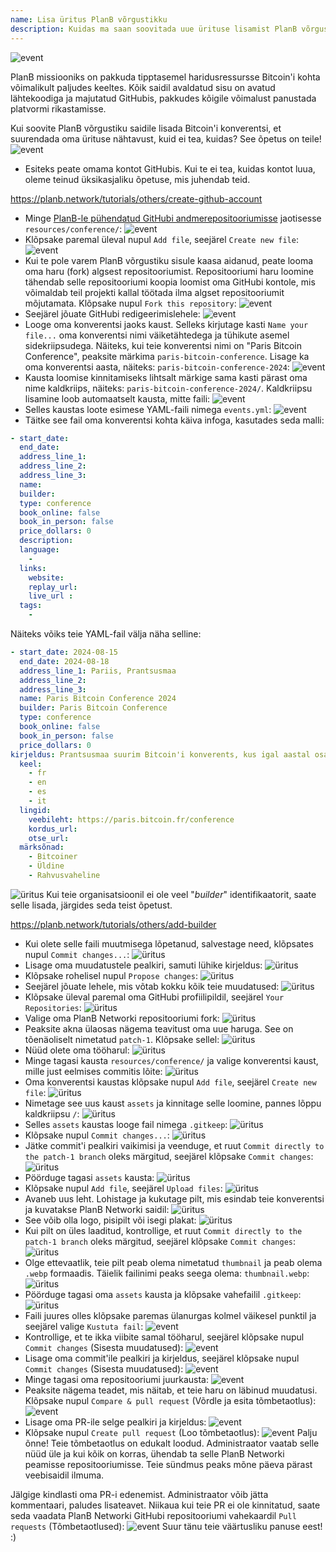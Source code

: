```yaml
---
name: Lisa üritus PlanB võrgustikku
description: Kuidas ma saan soovitada uue ürituse lisamist PlanB võrgustikku?
---
```

![event](assets/cover.webp)

PlanB missiooniks on pakkuda tipptasemel haridusressursse Bitcoin'i kohta võimalikult paljudes keeltes. Kõik saidil avaldatud sisu on avatud lähtekoodiga ja majutatud GitHubis, pakkudes kõigile võimalust panustada platvormi rikastamisse.

Kui soovite PlanB võrgustiku saidile lisada Bitcoin'i konverentsi, et suurendada oma ürituse nähtavust, kuid ei tea, kuidas? See õpetus on teile!
![event](assets/01.webp)
- Esiteks peate omama kontot GitHubis. Kui te ei tea, kuidas kontot luua, oleme teinud üksikasjaliku õpetuse, mis juhendab teid.

https://planb.network/tutorials/others/create-github-account


- Minge [PlanB-le pühendatud GitHubi andmerepositooriumisse](https://github.com/DecouvreBitcoin/sovereign-university-data/tree/dev/resources/conference) jaotisesse `resources/conference/`:
![event](assets/02.webp)
- Klõpsake paremal üleval nupul `Add file`, seejärel `Create new file`:
![event](assets/03.webp)
- Kui te pole varem PlanB võrgustiku sisule kaasa aidanud, peate looma oma haru (fork) algsest repositooriumist. Repositooriumi haru loomine tähendab selle repositooriumi koopia loomist oma GitHubi kontole, mis võimaldab teil projekti kallal töötada ilma algset repositooriumit mõjutamata. Klõpsake nupul `Fork this repository`:
![event](assets/04.webp)
- Seejärel jõuate GitHubi redigeerimislehele:
![event](assets/05.webp)
- Looge oma konverentsi jaoks kaust. Selleks kirjutage kasti `Name your file...` oma konverentsi nimi väiketähtedega ja tühikute asemel sidekriipsudega. Näiteks, kui teie konverentsi nimi on "Paris Bitcoin Conference", peaksite märkima `paris-bitcoin-conference`. Lisage ka oma konverentsi aasta, näiteks: `paris-bitcoin-conference-2024`:
![event](assets/06.webp)
- Kausta loomise kinnitamiseks lihtsalt märkige sama kasti pärast oma nime kaldkriips, näiteks: `paris-bitcoin-conference-2024/`. Kaldkriipsu lisamine loob automaatselt kausta, mitte faili:
![event](assets/07.webp)
- Selles kaustas loote esimese YAML-faili nimega `events.yml`:
![event](assets/08.webp)
- Täitke see fail oma konverentsi kohta käiva infoga, kasutades seda malli:

```yaml
- start_date:
  end_date:
  address_line_1:
  address_line_2: 
  address_line_3: 
  name:
  builder:
  type: conference
  book_online: false
  book_in_person: false
  price_dollars: 0
  description:
  language: 
    - 
  links:
    website:
    replay_url:    
    live_url :
  tags: 
    - 
```

Näiteks võiks teie YAML-fail välja näha selline:

```yaml
- start_date: 2024-08-15
  end_date: 2024-08-18
  address_line_1: Pariis, Prantsusmaa
  address_line_2: 
  address_line_3: 
  name: Paris Bitcoin Conference 2024
  builder: Paris Bitcoin Conference
  type: conference
  book_online: false
  book_in_person: false
  price_dollars: 0
kirjeldus: Prantsusmaa suurim Bitcoin'i konverents, kus igal aastal osaleb üle 8000 osaleja!
  keel:
    - fr
    - en
    - es
    - it
  lingid:
    veebileht: https://paris.bitcoin.fr/conference
    kordus_url:
    otse_url:
  märksõnad:
    - Bitcoiner
    - Üldine
    - Rahvusvaheline
```
![üritus](assets/09.webp)
Kui teie organisatsioonil ei ole veel "*builder*" identifikaatorit, saate selle lisada, järgides seda teist õpetust.

https://planb.network/tutorials/others/add-builder



- Kui olete selle faili muutmisega lõpetanud, salvestage need, klõpsates nupul `Commit changes...`:
![üritus](assets/10.webp)
- Lisage oma muudatustele pealkiri, samuti lühike kirjeldus:
![üritus](assets/11.webp)
- Klõpsake rohelisel nupul `Propose changes`:
![üritus](assets/12.webp)
- Seejärel jõuate lehele, mis võtab kokku kõik teie muudatused:
![üritus](assets/13.webp)
- Klõpsake üleval paremal oma GitHubi profiilipildil, seejärel `Your Repositories`:
![üritus](assets/14.webp)
- Valige oma PlanB Networki repositooriumi fork:
![üritus](assets/15.webp)
- Peaksite akna ülaosas nägema teavitust oma uue haruga. See on tõenäoliselt nimetatud `patch-1`. Klõpsake sellel:
![üritus](assets/16.webp)
- Nüüd olete oma tööharul:
![üritus](assets/17.webp)
- Minge tagasi kausta `resources/conference/` ja valige konverentsi kaust, mille just eelmises commitis lõite:
![üritus](assets/18.webp)
- Oma konverentsi kaustas klõpsake nupul `Add file`, seejärel `Create new file`:
![üritus](assets/19.webp)
- Nimetage see uus kaust `assets` ja kinnitage selle loomine, pannes lõppu kaldkriipsu `/`:
![üritus](assets/20.webp)
- Selles `assets` kaustas looge fail nimega `.gitkeep`:
![üritus](assets/21.webp)
- Klõpsake nupul `Commit changes...`:
![üritus](assets/22.webp)
- Jätke commit'i pealkiri vaikimisi ja veenduge, et ruut `Commit directly to the patch-1 branch` oleks märgitud, seejärel klõpsake `Commit changes`:
![üritus](assets/23.webp)
- Pöörduge tagasi `assets` kausta:
![üritus](assets/24.webp)
- Klõpsake nupul `Add file`, seejärel `Upload files`: ![üritus](assets/25.webp)
- Avaneb uus leht. Lohistage ja kukutage pilt, mis esindab teie konverentsi ja kuvatakse PlanB Networki saidil:
![üritus](assets/26.webp)
- See võib olla logo, pisipilt või isegi plakat:
![üritus](assets/27.webp)
- Kui pilt on üles laaditud, kontrollige, et ruut `Commit directly to the patch-1 branch` oleks märgitud, seejärel klõpsake `Commit changes`:
![üritus](assets/28.webp)
- Olge ettevaatlik, teie pilt peab olema nimetatud `thumbnail` ja peab olema `.webp` formaadis. Täielik failinimi peaks seega olema: `thumbnail.webp`:
![üritus](assets/29.webp)
- Pöörduge tagasi oma `assets` kausta ja klõpsake vahefailil `.gitkeep`:
![üritus](assets/30.webp)
- Faili juures olles klõpsake paremas ülanurgas kolmel väikesel punktil ja seejärel valige `Kustuta fail`: ![event](assets/31.webp)
- Kontrollige, et te ikka viibite samal tööharul, seejärel klõpsake nupul `Commit changes` (Sisesta muudatused):
![event](assets/32.webp)
- Lisage oma commit'ile pealkiri ja kirjeldus, seejärel klõpsake nupul `Commit changes` (Sisesta muudatused):
![event](assets/33.webp)
- Minge tagasi oma repositooriumi juurkausta:
![event](assets/34.webp)
- Peaksite nägema teadet, mis näitab, et teie haru on läbinud muudatusi. Klõpsake nupul `Compare & pull request` (Võrdle ja esita tõmbetaotlus):
![event](assets/35.webp)
- Lisage oma PR-ile selge pealkiri ja kirjeldus:
![event](assets/36.webp)
- Klõpsake nupul `Create pull request` (Loo tõmbetaotlus):
![event](assets/37.webp)
Palju õnne! Teie tõmbetaotlus on edukalt loodud. Administraator vaatab selle nüüd üle ja kui kõik on korras, ühendab ta selle PlanB Networki peamisse repositooriumisse. Teie sündmus peaks mõne päeva pärast veebisaidil ilmuma.

Jälgige kindlasti oma PR-i edenemist. Administraator võib jätta kommentaari, paludes lisateavet. Niikaua kui teie PR ei ole kinnitatud, saate seda vaadata PlanB Networki GitHubi repositooriumi vahekaardil `Pull requests` (Tõmbetaotlused):
![event](assets/38.webp)
Suur tänu teie väärtusliku panuse eest! :)